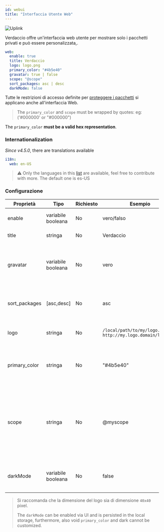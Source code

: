 ```yaml
---
id: webui
title: "Interfaccia Utente Web"
---
```


![Uplink](https://user-images.githubusercontent.com/558752/52916111-fa4ba980-32db-11e9-8a64-f4e06eb920b3.png)

Verdaccio offre un'interfaccia web utente per mostrare solo i pacchetti privati e può essere personalizzata,.

```yaml
web:
  enable: true
  title: Verdaccio
  logo: logo.png
  primary_color: "#4b5e40"
  gravatar: true | false
  scope: "@scope"
  sort_packages: asc | desc
  darkMode: false
```

Tutte le restrizioni di accesso definite per [proteggere i pacchetti](protect-your-dependencies.md) si applicano anche all'interfaccia Web.

> The `primary_color` and `scope` must be wrapped by quotes: eg: ('#000000' or "#000000")

The `primary_color` **must be a valid hex representation**.

### Internationalization

*Since v4.5.0*, there are translations available

```yaml
i18n:
  web: en-US
```

> ⚠️ Only the languages in this [list](https://github.com/verdaccio/ui/tree/master/i18n/translations) are available, feel free to contribute with more. The default one is es-US

### Configurazione

| Proprietà     | Tipo               | Richiesto | Esempio                                                       | Supporto      | Descrizione                                                                                                                                                      |
| ------------- | ------------------ | --------- | ------------------------------------------------------------- | ------------- | ---------------------------------------------------------------------------------------------------------------------------------------------------------------- |
| enable        | variabile booleana | No        | vero/falso                                                    | tutti         | abilita l'interfaccia web                                                                                                                                        |
| title         | stringa            | No        | Verdaccio                                                     | tutti         | Descrizione del titolo HTML                                                                                                                                      |
| gravatar      | variabile booleana | No        | vero                                                          | `>v4`      | Se questa proprietà viene abilitata, internamente verranno generati dei gravatar                                                                                 |
| sort_packages | [asc,desc]         | No        | asc                                                           | `>v4`      | Di default i pacchetti privati sono ordinati in ordine crescente                                                                                                 |
| logo          | stringa            | No        | `/local/path/to/my/logo.png` `http://my.logo.domain/logo.png` | tutti         | un URI in cui si trova il logo (logo intestazione)                                                                                                               |
| primary_color | stringa            | No        | "#4b5e40"                                                     | `>4`       | Il colore primario da utilizzare in tutta la IU (intestazione, ecc.)                                                                                             |
| scope         | stringa            | No        | @myscope                                                      | `>v3.x`    | Se si utilizza questo registro per uno specifico module scope, definire tale scope per impostarlo nell'intestazione delle istruzioni dell'interfaccia web utente |
| darkMode      | variabile booleana | No        | false                                                         | `>=v4.6.0` | This mode is an special theme for those want to live in the dark side                                                                                            |

> Si raccomanda che la dimensione del logo sia di dimensione `40x40` pixel.
> 
> The `darkMode` can be enabled via UI and is persisted in the local storage, furthermore, also void `primary_color` and dark cannot be customized.